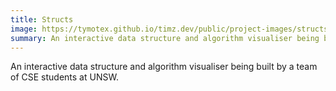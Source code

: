 ```yaml
---
title: Structs
image: https://tymotex.github.io/timz.dev/public/project-images/structs.png
summary: An interactive data structure and algorithm visualiser being built by a team of CSE students at UNSW.
---
```


An interactive data structure and algorithm visualiser being built by a team of CSE students at UNSW.
